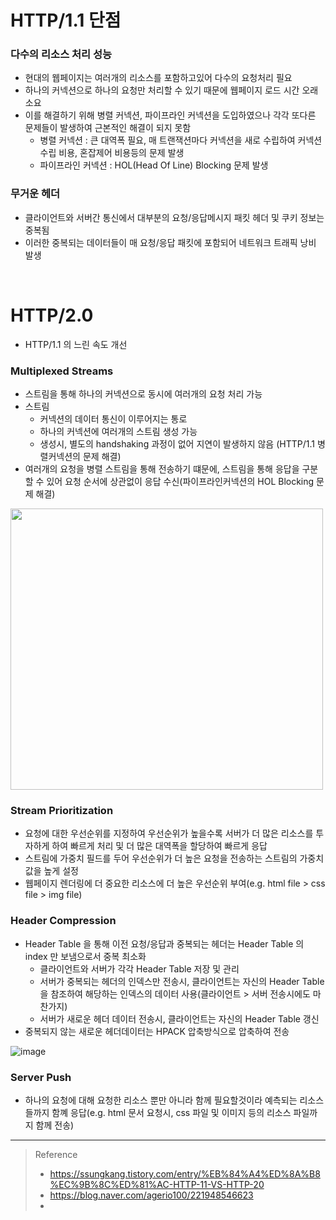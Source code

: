 # HTTP/1.1 단점
### 다수의 리소스 처리 성능
* 현대의 웹페이지는 여러개의 리소스를 포함하고있어 다수의 요청처리 필요
* 하나의 커넥션으로 하나의 요청만 처리할 수 있기 때문에 웹페이지 로드 시간 오래 소요
* 이를 해결하기 위해 병렬 커넥션, 파이프라인 커넥션을 도입하였으나 각각 또다른 문제들이 발생하여 근본적인 해결이 되지 못함
	* 병렬 커넥션 : 큰 대역폭 필요, 매 트랜잭션마다 커넥션을 새로 수립하여 커넥션 수립 비용, 혼잡제어 비용등의 문제 발생
	* 파이프라인 커넥션 : HOL(Head Of Line) Blocking 문제 발생

### 무거운 헤더
* 클라이언트와 서버간 통신에서 대부분의 요청/응답메시지 패킷 헤더 및 쿠키 정보는 중복됨
* 이러한 중복되는 데이터들이 매 요청/응답 패킷에 포함되어 네트워크 트래픽 낭비 발생 

<br>

# HTTP/2.0
* HTTP/1.1 의 느린 속도 개선

### Multiplexed Streams
* 스트림을 통해 하나의 커넥션으로 동시에 여러개의 요청 처리 가능
* 스트림
	* 커넥션의 데이터 통신이 이루어지는 통로
	* 하나의 커넥션에 여러개의 스트림 생성 가능
	* 생성시, 별도의 handshaking 과정이 없어 지연이 발생하지 않음 (HTTP/1.1 병렬커넥션의 문제 해결)
* 여러개의 요청을 병렬 스트림을 통해 전송하기 떄문에, 스트림을 통해 응답을 구분할 수 있어 요청 순서에 상관없이 응답 수신(파이프라인커넥션의 HOL Blocking 문제 해결)

<img src="https://user-images.githubusercontent.com/48702893/140517713-04ab90bc-547e-46c0-963d-283484187d99.png" width="500" height="450">

### Stream Prioritization
* 요청에 대한 우선순위를 지정하여 우선순위가 높을수록 서버가 더 많은 리소스를 투자하게 하여 빠르게 처리 및 더 많은 대역폭을 할당하여 빠르게 응답
* 스트림에 가중치 필드를 두어 우선순위가 더 높은 요청을 전송하는 스트림의 가중치값을 높게 설정
* 웹페이지 렌더링에 더 중요한 리소스에 더 높은 우선순위 부여(e.g. html file > css file > img file)

### Header Compression
* Header Table 을 통해 이전 요청/응답과 중복되는 헤더는 Header Table 의 index 만 보냄으로서 중복 최소화
	* 클라이언트와 서버가 각각 Header Table 저장 및 관리
	* 서버가 중복되는 헤더의 인덱스만 전송시, 클라이언트는 자신의 Header Table 을 참조하여 해당하는 인덱스의 데이터 사용(클라이언트 > 서버 전송시에도 마찬가지)
	* 서버가 새로운 헤더 데이터 전송시, 클라이언트는 자신의 Header Table 갱신
* 중복되지 않는 새로운 헤더데이터는 HPACK 압축방식으로 압축하여 전송

![image](https://user-images.githubusercontent.com/48702893/140522312-be6c3acc-4e56-4875-9c9f-08a8394d1dd1.png)

### Server Push
* 하나의 요청에 대해 요청한 리소스 뿐만 아니라 함께 필요할것이라 예측되는 리소스들까지 함꼐 응답(e.g. html 문서 요청시, css 파일 및 이미지 등의 리소스 파일까지 함께 전송)

***
> Reference
> * https://ssungkang.tistory.com/entry/%EB%84%A4%ED%8A%B8%EC%9B%8C%ED%81%AC-HTTP-11-VS-HTTP-20
> * https://blog.naver.com/agerio100/221948546623
> * 